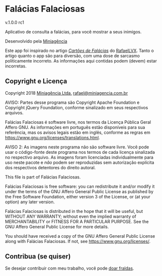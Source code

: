 # Falácias Falaciosas
v.1.0.0 rc1

Aplicativo de consulta a falácias, para você mostrar a seus inimigos.

Desenvolvido pela [Miniagência](https://miniagencia.com.br)

Este app foi inspirado no artigo [*Cartões de Falácias*](https://rafael.lv/cartoes-de-falacias) do [RafaelLVX](https://rafael.lv). Tanto o artigo quanto o app são para diversão, com uma dose de sarcasmo politicamente incorreto. As informações aqui contidas podem (devem) estar incorretas.

## Copyright e Licença

Copyright 2018 [Miniagência Ltda.](https://miniagencia.com.br)
rafael@miniagencia.com.br

AVISO: Partes desse programa são Copyright Apache Foundation e Copyright jQuery Foundation, conforme sinalizado em seus respectivos arquivos.

Falácias Falaciosas é software livre, nos termos da Licença Pública Geral Affero GNU. As informações em português estão disponíveis para sua referência, mas os avisos legais estão em inglês, conforme as regras em https://www.gnu.org/licenses/translations.html.

AVISO 2: As imagens neste programa não são software livre. Você pode usar o código-fonte deste programa nos termos de cada licença sinalizada no respectivo arquivo. As imagens foram licenciadas individualmente para uso neste pacote e *não* podem ser reproduzidas sem autorização explícita dos respectivos detentores do direito autoral.

  This file is part of Falácias Falaciosas.

  Falácias Falaciosas is free software: you can redistribute it and/or modify
  it under the terms of the GNU Affero General Public License as published by
  the Free Software Foundation, either version 3 of the License, or
  (at your option) any later version.

  Falácias Falaciosas is distributed in the hope that it will be useful,
  but WITHOUT ANY WARRANTY; without even the implied warranty of
  MERCHANTABILITY or FITNESS FOR A PARTICULAR PURPOSE.  See the
  GNU Affero General Public License for more details.

  You should have received a copy of the GNU Affero General Public License
  along with Falácias Falaciosas.  If not, see <https://www.gnu.org/licenses/>.

## Contribua (se quiser)

Se desejar contribuir com meu trabalho, você pode [doar fraldas](https://rafael.lv/cartoes-de-falacias#fraldas).
